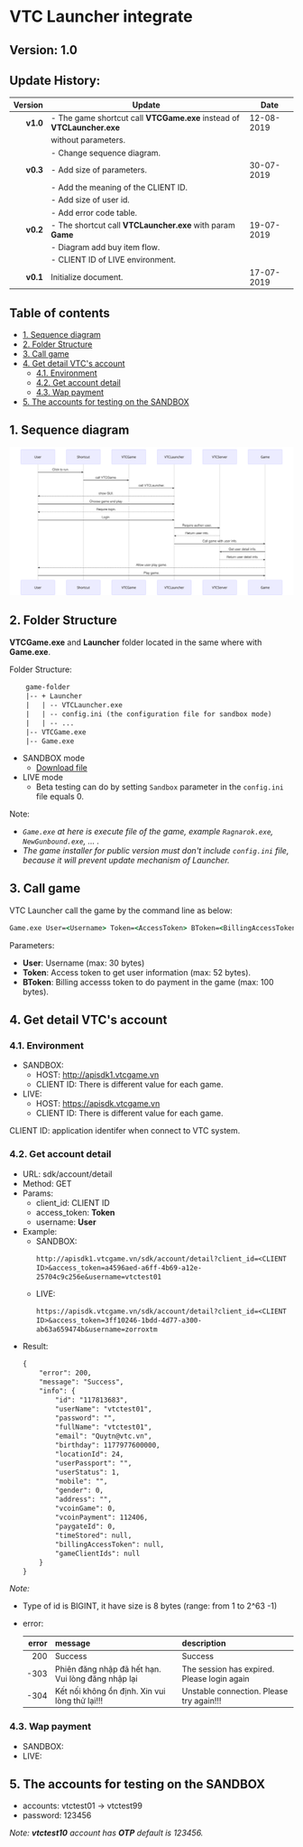 # **VTC Launcher integrate**

## **Version: 1.0**
## **Update History**:

| Version   | Update                                                                  | Date        |
|----------:|-------------------------------------------------------------------------|-------------|
| **v1.0**  | - The game shortcut call **VTCGame.exe** instead of **VTCLauncher.exe** | 12-08-2019  |
|           | without parameters.                                                     |             |
|           | - Change sequence diagram.                                              |             |
| **v0.3**  | - Add size of parameters.                                               | 30-07-2019  |
|           | - Add the meaning of the CLIENT ID.                                     |             |
|           | - Add size of user id.                                                  |             |
|           | - Add error code table.                                                 |             |
| **v0.2**  | - The shortcut call **VTCLauncher.exe** with param **Game**             | 19-07-2019  |
|           | - Diagram add buy item flow.                                            |             |
|           | - CLIENT ID of LIVE environment.                                        |             |
| **v0.1**  | Initialize document.                                                    | 17-07-2019  |

## **Table of contents**
* [1. Sequence diagram](#1-Sequence-diagram)
* [2. Folder Structure](#2-Folder-Structure)
* [3. Call game](#3-Call-game)
* [4. Get detail VTC's account](#4-Get-detail-VTC's-account)
	* [4.1. Environment](#41-Environment)
	* [4.2. Get account detail](#42-Get-account-detail)
	* [4.3. Wap payment](#43-Wap-payment)
* [5. The accounts for testing on the SANDBOX](#5-The-accounts-for-testing-on-the-SANDBOX)

## **1. Sequence diagram**

![](./sequence-diagram.svg)

## **2. Folder Structure**

**VTCGame.exe** and **Launcher** folder located in the same where with **Game.exe**. 

Folder Structure:

```
    game-folder
    |-- + Launcher
    |   | -- VTCLauncher.exe
    |   | -- config.ini (the configuration file for sandbox mode)
    |   | -- ...
    |-- VTCGame.exe
    |-- Game.exe
```

* SANDBOX mode
	* [Download file](./sandbox/Sandbox.zip)
* LIVE mode
	* Beta testing can do by setting `Sandbox` parameter in the `config.ini` file equals 0.

Note: 
* _`Game.exe` at here is execute file of the game, example `Ragnarok.exe`, `NewGunbound.exe`, ... ._
* _The game installer for public version must don't include `config.ini` file, because it will prevent update mechanism of Launcher._

## **3. Call game**

VTC Launcher call the game by the command line as below:
```cmd
Game.exe User=<Username> Token=<AccessToken> BToken=<BillingAccessToken>
```

Parameters:  
* **User**: Username (max: 30 bytes)
* **Token**: Access token to get user information (max: 52 bytes).
* **BToken**: Billing accesss token to do payment in the game (max: 100 bytes).

## **4. Get detail VTC's account**

### **4.1. Environment**

* SANDBOX: 
	* HOST: http://apisdk1.vtcgame.vn
	* CLIENT ID: There is different value for each game.  
* LIVE: 
	* HOST: https://apisdk.vtcgame.vn
	* CLIENT ID: There is different value for each game.

CLIENT ID: application identifer when connect to VTC system.

### **4.2. Get account detail**

* URL: sdk/account/detail
* Method: GET
* Params:
	- client_id: CLIENT ID
	- access_token: **Token**
	- username: **User**
* Example:
	* SANDBOX:
		```http
		http://apisdk1.vtcgame.vn/sdk/account/detail?client_id=<CLIENT ID>&access_token=a4596aed-a6ff-4b69-a12e-25704c9c256e&username=vtctest01
		```
	* LIVE:
		```http
		https://apisdk.vtcgame.vn/sdk/account/detail?client_id=<CLIENT ID>&access_token=3ff10246-1bdd-4d77-a300-ab63a659474b&username=zorroxtm
		```
* Result:
	```
	{
		"error": 200,
		"message": "Success",
		"info": {
			"id": "117813683",
			"userName": "vtctest01",
			"password": "",
			"fullName": "vtctest01",
			"email": "Quytn@vtc.vn",
			"birthday": 1177977600000,
			"locationId": 24,
			"userPassport": "",
			"userStatus": 1,
			"mobile": "",
			"gender": 0,
			"address": "",
			"vcoinGame": 0,
			"vcoinPayment": 112406,
			"paygateId": 0,
			"timeStored": null,
			"billingAccessToken": null,
			"gameClientIds": null
		}
	}
	```

_Note:_
* Type of id is BIGINT, it have size is 8 bytes (range: from 1 to 2^63 -1)
* error: 

	| error | message                                            | description                                 |
	|------:|----------------------------------------------------|---------------------------------------------|
	| 200   | Success                                            | Success                                     |
	| -303  | Phiên đăng nhập đã hết hạn. Vui lòng đăng nhập lại | The session has expired. Please login again |
	| -304  | Kết nối không ổn định. Xin vui lòng thử lại!!!     | Unstable connection. Please try again!!!    |

### **4.3. Wap payment**

* SANDBOX:
* LIVE:

## **5. The accounts for testing on the SANDBOX**

* accounts: vtctest01 -> vtctest99
* password: 123456

*Note: **vtctest10** account has **OTP** default is 123456.*